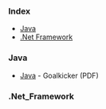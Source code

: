 ### Index

* [Java](#Java)
* [.Net Framework](#.Net_Framework)


### Java

* [Java](https://books.goalkicker.com/JavaBook/JavaNotesForProfessionals.pdf) - Goalkicker (PDF)


### .Net_Framework
